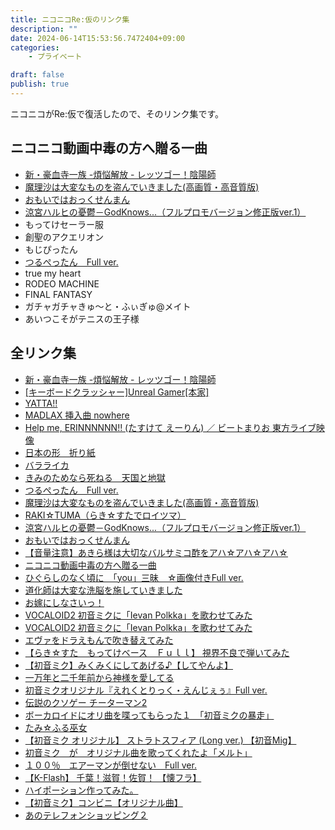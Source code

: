 ```yaml
---
title: ニコニコRe:仮のリンク集
description: ""
date: 2024-06-14T15:53:56.7472404+09:00
categories:
    - プライベート

draft: false
publish: true
---
```


ニコニコがRe:仮で復活したので、そのリンク集です。

## ニコニコ動画中毒の方へ贈る一曲

- [新・豪血寺一族 -煩悩解放 - レッツゴー！陰陽師](https://www.nicovideo.jp/watch_tmp/sm9)
- [魔理沙は大変なものを盗んでいきました(高画質・高音質版)](https://www.nicovideo.jp/watch_tmp/sm201996)
- [おもいではおっくせんまん](https://www.nicovideo.jp/watch_tmp/sm369808)
- [涼宮ハルヒの憂鬱－GodKnows...（フルプロモバージョン修正版ver.1）](https://www.nicovideo.jp/watch_tmp/sm350258)
- もってけセーラー服
- 創聖のアクエリオン
- もじぴったん
- [つるぺったん　Full ver.](https://www.nicovideo.jp/watch_tmp/sm183036)
- true my heart
- RODEO MACHINE
- FINAL FANTASY
- ガチャガチャきゅ〜と・ふぃぎゅ@メイト
- あいつこそがテニスの王子様

## 全リンク集

- [新・豪血寺一族 -煩悩解放 - レッツゴー！陰陽師](https://www.nicovideo.jp/watch_tmp/sm9)
- [[キーボードクラッシャー]Unreal Gamer[本家]](https://www.nicovideo.jp/watch_tmp/sm167)
- [YATTA!!](https://www.nicovideo.jp/watch_tmp/sm18061)
- [MADLAX 挿入曲 nowhere](https://www.nicovideo.jp/watch_tmp/sm22396)
- [Help me, ERINNNNNN!! (たすけて えーりん) ／ ビートまりお 東方ライブ映像](https://www.nicovideo.jp/watch_tmp/sm26998)
- [日本の形　折り紙](https://www.nicovideo.jp/watch_tmp/sm58031)
- [バラライカ](https://www.nicovideo.jp/watch_tmp/sm87799)
- [きみのためなら死ねる　天国と地獄](https://www.nicovideo.jp/watch_tmp/sm150712)
- [つるぺったん　Full ver.](https://www.nicovideo.jp/watch_tmp/sm183036)
- [魔理沙は大変なものを盗んでいきました(高画質・高音質版)](https://www.nicovideo.jp/watch_tmp/sm201996)
- [RAKI☆TUMA（らき☆すたでロイツマ）](https://www.nicovideo.jp/watch_tmp/sm253523)
- [涼宮ハルヒの憂鬱－GodKnows...（フルプロモバージョン修正版ver.1）](https://www.nicovideo.jp/watch_tmp/sm350258)
- [おもいではおっくせんまん](https://www.nicovideo.jp/watch_tmp/sm369808)
- [【音量注意】あきら様は大切なバルサミコ酢をアハ☆アハ☆アハ☆](https://www.nicovideo.jp/watch_tmp/sm395323)
- [ニコニコ動画中毒の方へ贈る一曲](https://www.nicovideo.jp/watch_tmp/sm405303)
- [ひぐらしのなく頃に　「you」三昧　☆画像付きFull ver.](https://www.nicovideo.jp/watch_tmp/sm590449)
- [道化師は大変な洗脳を施していきました](https://www.nicovideo.jp/watch_tmp/sm593231)
- [お嫁にしなさいっ！](https://www.nicovideo.jp/watch_tmp/sm790566)
- [VOCALOID2 初音ミクに「Ievan Polkka」を歌わせてみた](https://www.nicovideo.jp/watch_tmp/sm982882)
- [VOCALOID2 初音ミクに「Ievan Polkka」を歌わせてみた](https://www.nicovideo.jp/watch_tmp/sm982882)
- [エヴァをドラえもんで吹き替えてみた](https://www.nicovideo.jp/watch_tmp/sm989809)
- [【らき☆すた　もってけベース　Ｆｕｌｌ】 視界不良で弾いてみた](https://www.nicovideo.jp/watch_tmp/sm1042065)
- [【初音ミク】みくみくにしてあげる♪【してやんよ】](https://www.nicovideo.jp/watch_tmp/sm1097445)
- [一万年と二千年前から神様を愛してる](https://www.nicovideo.jp/watch_tmp/sm1104006)
- [初音ミクオリジナル『えれくとりっく・えんじぇぅ』Full ver.](https://www.nicovideo.jp/watch_tmp/sm1249071)
- [伝説のクソゲー チーターマン2](https://www.nicovideo.jp/watch_tmp/sm1289422)
- [ボーカロイドにオリ曲を喋ってもらった１　「初音ミクの暴走」](https://www.nicovideo.jp/watch_tmp/sm1342044)
- [たみ☆ふる巫女](https://www.nicovideo.jp/watch_tmp/sm1413044)
- [【初音ミク オリジナル】 ストラトスフィア (Long ver.) 【初音Mig】](https://www.nicovideo.jp/watch_tmp/sm1613775)
- [初音ミク　が　オリジナル曲を歌ってくれたよ「メルト」](https://www.nicovideo.jp/watch_tmp/sm1715919?s=06)
- [１００％　エアーマンが倒せない　Full ver.](https://www.nicovideo.jp/watch_tmp/sm1787131)
- [【K-Flash】 千葉！滋賀！佐賀！ 【懐フラ】](https://www.nicovideo.jp/watch_tmp/sm1886770)
- [ハイポーション作ってみた。](https://www.nicovideo.jp/watch_tmp/sm1890440)
- [【初音ミク】コンビニ【オリジナル曲】](https://www.nicovideo.jp/watch_tmp/sm1908098)
- [あのテレフォンショッピング２](https://www.nicovideo.jp/watch_tmp/sm1915494)
